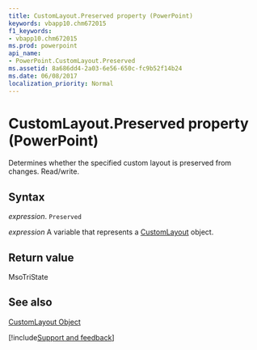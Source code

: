 ```yaml
---
title: CustomLayout.Preserved property (PowerPoint)
keywords: vbapp10.chm672015
f1_keywords:
- vbapp10.chm672015
ms.prod: powerpoint
api_name:
- PowerPoint.CustomLayout.Preserved
ms.assetid: 8a686dd4-2a03-6e56-650c-fc9b52f14b24
ms.date: 06/08/2017
localization_priority: Normal
---
```



# CustomLayout.Preserved property (PowerPoint)

Determines whether the specified custom layout is preserved from changes. Read/write.


## Syntax

_expression_. `Preserved`

_expression_ A variable that represents a [CustomLayout](PowerPoint.CustomLayout.md) object.


## Return value

MsoTriState


## See also


[CustomLayout Object](PowerPoint.CustomLayout.md)

[!include[Support and feedback](~/includes/feedback-boilerplate.md)]